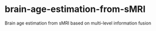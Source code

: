 # brain-age-estimation-from-sMRI
Brain age estimation from sMRI based on multi-level information fusion
